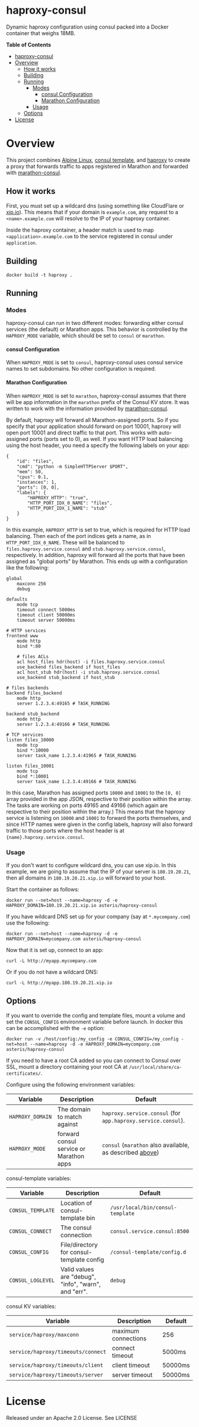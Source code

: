 # haproxy-consul

Dynamic haproxy configuration using consul packed into a Docker container that weighs 18MB.

<!-- markdown-toc start - Don't edit this section. Run M-x markdown-toc/generate-toc again -->
**Table of Contents**

- [haproxy-consul](#haproxy-consul)
- [Overview](#overview)
    - [How it works](#how-it-works)
    - [Building](#building)
    - [Running](#running)
        - [Modes](#modes)
            - [consul Configuration](#consul-configuration)
            - [Marathon Configuration](#marathon-configuration)
        - [Usage](#usage)
    - [Options](#options)
- [License](#license)

<!-- markdown-toc end -->

# Overview

This project combines [Alpine Linux](https://www.alpinelinux.org), [consul template](https://github.com/hashicorp/consul-template), and [haproxy](http://haproxy.org)
to create a proxy that forwards traffic to apps registered in Marathon and forwarded with [marathon-consul](https://github.com/CiscoCloud/marathon-consul).

## How it works

First, you must set up a wildcard dns (using something like CloudFlare or [xip.io](http://xip.io)). This means that if your domain is `example.com`, any request to  a `<name>.example.com` will resolve to the IP of your haproxy container.

Inside the haproxy container, a header match is used to map `<application>.example.com` to the service registered in consul under `application`.

## Building

```
docker build -t haproxy .
```

## Running

### Modes

haproxy-consul can run in two different modes: forwarding either consul services
(the default) or Marathon apps. This behavior is controlled by the
`HAPROXY_MODE` variable, which should be set to `consul` or
`marathon`.

#### consul Configuration

When `HAPROXY_MODE` is set to `consul`, haproxy-consul uses consul service names
to set subdomains. No other configuration is required.

#### Marathon Configuration

When `HAPROXY_MODE` is set to `marathon`, haproxy-consul assumes that there will
be app information in the `marathon` prefix of the Consul KV store. It was
written to work with the information provided by
[marathon-consul](https://github.com/CiscoCloud/marathon-consul).

By default, haproxy will forward all Marathon-assigned ports. So if you specify
that your application should forward on port 10001, haproxy will open port 10001
and direct traffic to that port. This works with auto-assigned ports (ports set
to 0), as well. If you want HTTP load balancing using the host header, you need
a specify the following labels on your app:

```
{
    "id": "files",
    "cmd": "python -m SimpleHTTPServer $PORT",
    "mem": 50,
    "cpus": 0.1,
    "instances": 1,
    "ports": [0, 0],
    "labels": {
        "HAPROXY_HTTP": "true",
        "HTTP_PORT_IDX_0_NAME": "files",
        "HTTP_PORT_IDX_1_NAME": "stub"
    }
}
```

In this example, `HAPROXY_HTTP` is set to true, which is required for HTTP load
balancing. Then each of the port indices gets a name, as in
`HTTP_PORT_IDX_0_NAME`. These will be balanced to `files.haproxy.service.consul`
and `stub.haproxy.service.consul`, respectively. In addition, haproxy will
forward all the ports that have been assigned as "global ports" by Marathon.
This ends up with a configuration like the following:

```
global
    maxconn 256
    debug

defaults
    mode tcp
    timeout connect 5000ms
    timeout client 50000ms
    timeout server 50000ms

# HTTP services
frontend www
    mode http
    bind *:80

    # files ACLs
    acl host_files hdr(host) -i files.haproxy.service.consul
    use_backend files_backend if host_files
    acl host_stub hdr(host) -i stub.haproxy.service.consul
    use_backend stub_backend if host_stub

# files backends
backend files_backend
    mode http
    server 1.2.3.4:49165 # TASK_RUNNING

backend stub_backend
    mode http
    server 1.2.3.4:49166 # TASK_RUNNING

# TCP services
listen files_10000
    mode tcp
    bind *:10000
    server task_name 1.2.3.4:41965 # TASK_RUNNING

listen files_10001
    mode tcp
    bind *:10001
    server task_name 1.2.3.4:49166 # TASK_RUNNING
```

In this case, Marathon has assigned ports `10000` and `10001` to the `[0, 0]`
array provided in the app JSON, respective to their position within the array.
The tasks are working on ports 49165 and 49166 (which again are respective to
their position within the array.) This means that the haproxy service is
listening on `10000` and `10001` to forward the ports themselves, and since HTTP
names were given in the config labels, haproxy will also forward traffic to
those ports where the host header is at `{name}.haproxy.service.consul`.

### Usage

If you don't want to configure wildcard dns, you can use xip.io. In this example, we are going to assume that the IP of your server is `180.19.20.21`, then all domains in `180.19.20.21.xip.io` will forward to your host.

Start the container as follows:

```
docker run --net=host --name=haproxy -d -e HAPROXY_DOMAIN=180.19.20.21.xip.io asteris/haproxy-consul
```

If you have wildcard DNS set up for your company (say at `*.mycompany.com`) use the following:

```
docker run --net=host --name=haproxy -d -e HAPROXY_DOMAIN=mycompany.com asteris/haproxy-consul
```

Now that it is set up, connect to an app:

```
curl -L http://myapp.mycompany.com
```

Or if you do not have a wildcard DNS:

```
curl -L http://myapp.180.19.20.21.xip.io
```

## Options

If you want to override the config and template files, mount a volume and set the `CONSUL_CONFIG` environment variable before launch. In docker this can be accomplished with the `-e` option:

```
docker run -v /host/config:/my_config -e CONSUL_CONFIG=/my_config -net=host --name=haproxy -d -e HAPROXY_DOMAIN=mycompany.com asteris/haproxy-consul
```

If you need to have a root CA added so you can connect to Consul over SSL, mount
a directory containing your root CA at `/usr/local/share/ca-certificates/`.

Configure using the following environment variables:

Variable | Description | Default
---------|-------------|---------
`HAPROXY_DOMAIN` | The domain to match against | `haproxy.service.consul` (for `app.haproxy.service.consul`).
`HAPROXY_MODE` | forward consul service or Marathon apps | `consul` (`marathon` also available, as described [above](#modes))

consul-template variables:

Variable | Description | Default
---------|-------------|---------
`CONSUL_TEMPLATE` | Location of consul-template bin | `/usr/local/bin/consul-template`
`CONSUL_CONNECT`  | The consul connection | `consul.service.consul:8500`
`CONSUL_CONFIG`   | File/directory for consul-template config | `/consul-template/config.d`
`CONSUL_LOGLEVEL` | Valid values are "debug", "info", "warn", and "err". | `debug`

consul KV variables:

Variable | Description | Default
---------|-------------|---------
`service/haproxy/maxconn` | maximum connections | 256
`service/haproxy/timeouts/connect` | connect timeout | 5000ms
`service/haproxy/timeouts/client` | client timeout | 50000ms
`service/haproxy/timeouts/server` | server timeout | 50000ms

# License

Released under an Apache 2.0 License. See LICENSE
